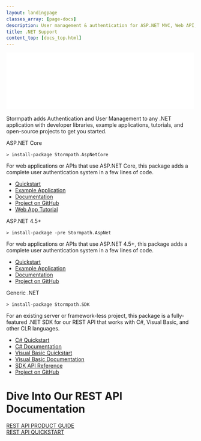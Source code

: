 ```yaml
---
layout: landingpage
classes_array: [page-docs]
description: User management & authentication for ASP.NET MVC, Web API, Web Forms, and .NET applications. Complete set of Stormpath developer documentation & integration tools.
title: .NET Support
content_top: [docs_top.html]
---
```

<div class="landingpage net">

<div class="masthead net-masthead">
  <div class="container">
    <div class="row">
      <div class="col-xs-12">
        <img class="img-responsive logo" src="/images/landingpage/net/logo-net.png">
      </div>
    </div>
  </div>
</div>

<div class="container">
  <div class="row">
    <div class="col-xs-12 intro-text">
      <p>Stormpath adds Authentication and User Management to any .NET application with developer libraries, example applications, tutorials, and open-source projects to get you started.</p>
    </div>
  </div>
</div>

<div class="container">
  <div class="row">
    <div class="col-xs-12 col-sm-12">
      <div class="row">
        <div class="col-xs-12 col-sm-6">
          <div class="language-header langbox">ASP.NET Core</div>
          <pre><code>> install-package Stormpath.AspNetCore</code></pre>
          <p class="body-copy">For web applications or APIs that use ASP.NET Core, this package adds a complete user authentication system in a few lines of code.</p>
          <div class="row">
            <div class="col-sm-12">
              <ul class="fa-ul">
                <li><i class="fa-li fa fa-car"></i><a href="/dotnet/aspnetcore/latest/quickstart.html">Quickstart</a></li>
                <li><i class="fa-li fa fa-code"></i><a href="https://github.com/stormpath/stormpath-aspnetcore-example">Example Application</a></li>
                <li><i class="fa-li fa fa-book"></i><a href="/dotnet/aspnetcore/latest/">Documentation</a></li>
                <li><i class="fa-li fa fa-github"></i><a href="https://github.com/stormpath/stormpath-aspnetcore">Project on GitHub</a></li>
                <li><i class="fa-li fa fa-pencil"></i><a href="https://stormpath.com/blog/asp-net-core-authentication/">Web App Tutorial</a></li>
              </ul>
            </div>
          </div>
        </div>
        <div class="col-xs-12 col-sm-6">
          <div class="language-header langbox">ASP.NET 4.5+</div>
          <pre><code>> install-package -pre Stormpath.AspNet</code></pre>
          <p class="body-copy">For web applications or APIs that use ASP.NET 4.5+, this package adds a complete user authentication system in a few lines of code.</p>
          <div class="row">
            <div class="col-sm-12">
              <ul class="fa-ul">
                <li><i class="fa-li fa fa-car"></i><a href="/dotnet/aspnet/latest/quickstart.html">Quickstart</a></li>
                <li><i class="fa-li fa fa-code"></i><a href="https://github.com/stormpath/stormpath-aspnet-example">Example Application</a></li>
                <li><i class="fa-li fa fa-book"></i><a href="/dotnet/aspnet/latest/">Documentation</a></li>
                <li><i class="fa-li fa fa-github"></i><a href="https://github.com/stormpath/stormpath-aspnet">Project on GitHub</a></li>
              </ul>
            </div>
          </div>
        </div>
      </div>
      <div class="row">
        <div class="col-xs-12 col-sm-6">
          <div class="language-header langbox">Generic .NET</div>
          <pre><code>> install-package Stormpath.SDK</code></pre>
          <p class="body-copy">For an existing server or framework-less project, this package is a fully-featured .NET SDK for our REST API that works with C#, Visual Basic, and other CLR languages.</p>
          <div class="row">
            <div class="col-sm-12">
              <ul class="fa-ul">
                <li><i class="fa-li fa fa-car"></i><a href="/csharp/product-guide/latest/quickstart.html">C# Quickstart</a></li>
                <li><i class="fa-li fa fa-book"></i><a href="/csharp/product-guide/latest/">C# Documentation</a></li>
                <li><i class="fa-li fa fa-car"></i><a href="/vbnet/product-guide/latest/quickstart.html">Visual Basic Quickstart</a></li>
                <li><i class="fa-li fa fa-book"></i><a href="/vbnet/product-guide/latest/">Visual Basic Documentation</a></li>
                <li><i class="fa-li fa fa-file-text"></i><a href="/dotnet/api/">SDK API Reference</a></li>
                <li><i class="fa-li fa fa-github"></i><a href="https://github.com/stormpath/stormpath-sdk-dotnet">Project on GitHub</a></li>
              </ul>
            </div>
          </div>
        </div>
      </div>
    </div>
  </div>
</div>

<div class="footer-banner">
  <div class="container info">
    <div class="row">
      <div class="col-xs-12 col-sm-12">
        <h1>Dive Into Our REST API Documentation</h1>
          <div class="row">
            <div class="col-xs-12 col-sm-3 col-sm-offset-3">
              <a class="btn btn-default" href="/rest/product-guide" role="button">REST API PRODUCT GUIDE</a>
            </div>
            <div class="col-xs-12 col-sm-3">
              <a class="btn btn-default" href="/rest/quickstart" role="button">REST API QUICKSTART</a>
            </div>
          </div>
      </div>
    </div>
  </div>
</div>

</div>
<!-- block__no_wrapper -->
<!-- region__no_wrapper -->
